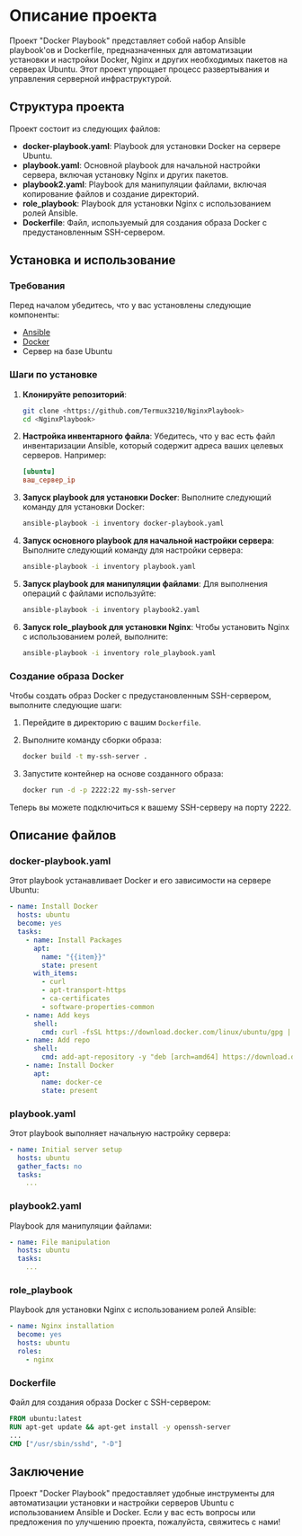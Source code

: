 # Описание проекта

Проект "Docker Playbook" представляет собой набор Ansible playbook'ов и Dockerfile, предназначенных для автоматизации установки и настройки Docker, Nginx и других необходимых пакетов на серверах Ubuntu. Этот проект упрощает процесс развертывания и управления серверной инфраструктурой.

## Структура проекта

Проект состоит из следующих файлов:

- **docker-playbook.yaml**: Playbook для установки Docker на сервере Ubuntu.
- **playbook.yaml**: Основной playbook для начальной настройки сервера, включая установку Nginx и других пакетов.
- **playbook2.yaml**: Playbook для манипуляции файлами, включая копирование файлов и создание директорий.
- **role_playbook**: Playbook для установки Nginx с использованием ролей Ansible.
- **Dockerfile**: Файл, используемый для создания образа Docker с предустановленным SSH-сервером.

## Установка и использование

### Требования

Перед началом убедитесь, что у вас установлены следующие компоненты:

- [Ansible](https://www.ansible.com/)
- [Docker](https://www.docker.com/)
- Сервер на базе Ubuntu

### Шаги по установке

1. **Клонируйте репозиторий**:
   ```bash
   git clone <https://github.com/Termux3210/NginxPlaybook>
   cd <NginxPlaybook>
   ```

2. **Настройка инвентарного файла**:
   Убедитесь, что у вас есть файл инвентаризации Ansible, который содержит адреса ваших целевых серверов. Например:
   ```ini
   [ubuntu]
   ваш_сервер_ip
   ```

3. **Запуск playbook для установки Docker**:
   Выполните следующий команду для установки Docker:
   ```bash
   ansible-playbook -i inventory docker-playbook.yaml
   ```

4. **Запуск основного playbook для начальной настройки сервера**:
   Выполните следующий команду для настройки сервера:
   ```bash
   ansible-playbook -i inventory playbook.yaml
   ```

5. **Запуск playbook для манипуляции файлами**:
   Для выполнения операций с файлами используйте:
   ```bash
   ansible-playbook -i inventory playbook2.yaml
   ```

6. **Запуск role_playbook для установки Nginx**:
   Чтобы установить Nginx с использованием ролей, выполните:
   ```bash
   ansible-playbook -i inventory role_playbook.yaml
   ```

### Создание образа Docker

Чтобы создать образ Docker с предустановленным SSH-сервером, выполните следующие шаги:

1. Перейдите в директорию с вашим `Dockerfile`.
2. Выполните команду сборки образа:
   ```bash
   docker build -t my-ssh-server .
   ```

3. Запустите контейнер на основе созданного образа:
   ```bash
   docker run -d -p 2222:22 my-ssh-server
   ```

Теперь вы можете подключиться к вашему SSH-серверу на порту 2222.

## Описание файлов

### docker-playbook.yaml

Этот playbook устанавливает Docker и его зависимости на сервере Ubuntu:

```yaml
- name: Install Docker
  hosts: ubuntu
  become: yes
  tasks:
    - name: Install Packages
      apt:
        name: "{{item}}"
        state: present
      with_items:
        - curl
        - apt-transport-https
        - ca-certificates
        - software-properties-common
    - name: Add keys
      shell:
        cmd: curl -fsSL https://download.docker.com/linux/ubuntu/gpg | apt-key add -
    - name: Add repo
      shell:
        cmd: add-apt-repository -y "deb [arch=amd64] https://download.docker.com/linux/ubuntu focal stable"
    - name: Install Docker
      apt:
        name: docker-ce
        state: present
```

### playbook.yaml

Этот playbook выполняет начальную настройку сервера:

```yaml
- name: Initial server setup
  hosts: ubuntu
  gather_facts: no
  tasks:
    ...
```

### playbook2.yaml

Playbook для манипуляции файлами:

```yaml
- name: File manipulation
  hosts: ubuntu
  tasks:
    ...
```

### role_playbook

Playbook для установки Nginx с использованием ролей Ansible:

```yaml
- name: Nginx installation
  become: yes 
  hosts: ubuntu
  roles:
    - nginx
```

### Dockerfile

Файл для создания образа Docker с SSH-сервером:

```dockerfile
FROM ubuntu:latest
RUN apt-get update && apt-get install -y openssh-server 
...
CMD ["/usr/sbin/sshd", "-D"]
```

## Заключение

Проект "Docker Playbook" предоставляет удобные инструменты для автоматизации установки и настройки серверов Ubuntu с использованием Ansible и Docker. Если у вас есть вопросы или предложения по улучшению проекта, пожалуйста, свяжитесь с нами!
